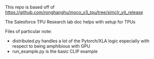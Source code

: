 This repo is based off of https://github.com/ronghanghu/moco_v3_tpu/tree/simclr_vit_release

The Salesforce TPU Research lab doc helps with setup for TPUs

Files of particular note:
* distributed.py handles a lot of the Pytorch/XLA logic especially with respect to being amphibious with GPU
* run_example.py is the basic CLIP example
